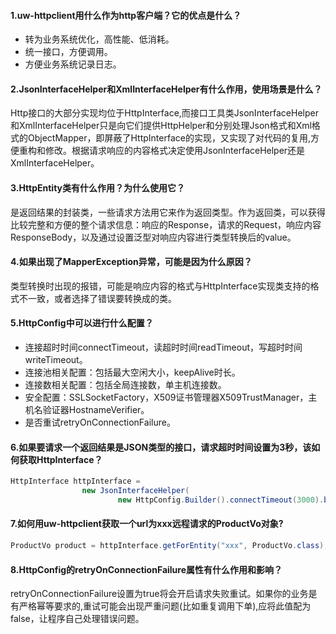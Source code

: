 #### 1.uw-httpclient用什么作为http客户端？它的优点是什么？

- 转为业务系统优化，高性能、低消耗。
- 统一接口，方便调用。
- 方便业务系统记录日志。

#### 2.JsonInterfaceHelper和XmlInterfaceHelper有什么作用，使用场景是什么？

Http接口的大部分实现均位于HttpInterface,而接口工具类JsonInterfaceHelper和XmlInterfaceHelper只是向它们提供HttpHelper和分别处理Json格式和Xml格式的ObjectMapper，即屏蔽了HttpInterface的实现，又实现了对代码的复用,方便重构和修改。根据请求响应的内容格式决定使用JsonInterfaceHelper还是XmlInterfaceHelper。

#### 3.HttpEntity类有什么作用？为什么使用它？

是返回结果的封装类，一些请求方法用它来作为返回类型。作为返回类，可以获得比较完整和方便的整个请求信息：响应的Response，请求的Request，响应内容ResponseBody，以及通过设置泛型对响应内容进行类型转换后的value。

#### 4.如果出现了MapperException异常，可能是因为什么原因？

类型转换时出现的报错，可能是响应内容的格式与HttpInterface实现类支持的格式不一致，或者选择了错误要转换成的类。

#### 5.HttpConfig中可以进行什么配置？

- 连接超时时间connectTimeout，读超时时间readTimeout，写超时时间writeTimeout。
- 连接池相关配置：包括最大空闲大小，keepAlive时长。
- 连接数相关配置：包括全局连接数，单主机连接数。
- 安全配置：SSLSocketFactory，X509证书管理器X509TrustManager，主机名验证器HostnameVerifier。
- 是否重试retryOnConnectionFailure。

#### 6.如果要请求一个返回结果是JSON类型的接口，请求超时时间设置为3秒，该如何获取HttpInterface？

```java
HttpInterface httpInterface =
                new JsonInterfaceHelper(
                        new HttpConfig.Builder().connectTimeout(3000).build());
```

#### 7.如何用uw-httpclient获取一个url为xxx远程请求的ProductVo对象?

```java
ProductVo product = httpInterface.getForEntity("xxx", ProductVo.class);
```

#### 8.HttpConfig的retryOnConnectionFailure属性有什么作用和影响？

retryOnConnectionFailure设置为true将会开启请求失败重试。如果你的业务是有严格幂等要求的,重试可能会出现严重问题(比如重复调用下单),应将此值配为false，让程序自己处理错误问题。